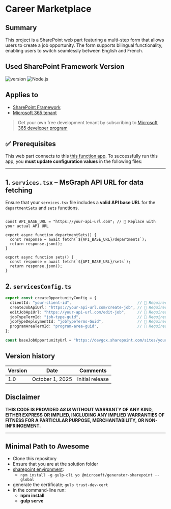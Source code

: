 # Career Marketplace

## Summary

This project is a SharePoint web part featuring a multi-step form that allows users to create a job opportunity. The form supports bilingual functionality, enabling users to switch seamlessly between English and French.

## Used SharePoint Framework Version

![version](https://img.shields.io/badge/version-1.21.1-green.svg)
![Node.js](https://img.shields.io/badge/Node.js-v122+-green.svg)

## Applies to

- [SharePoint Framework](https://aka.ms/spfx)
- [Microsoft 365 tenant](https://docs.microsoft.com/en-us/sharepoint/dev/spfx/set-up-your-developer-tenant)

> Get your own free development tenant by subscribing to [Microsoft 365 developer program](http://aka.ms/o365devprogram)

## ✅ Prerequisites
This web part connects to this [this function app](https://github.com/gcxchange-gcechange/appsvc-function-dev-cm-listmgmt-dotnet001).
To successfully run this app, you **must update configuration values** in the following files:

---

## 1. `services.tsx` –  MsGraph API URL for data fetching

Ensure that your `services.tsx` file includes a **valid API base URL** for the `departmentSets` and `sets` functions.

```tsx

const API_BASE_URL = "https://your-api-url.com"; // 🔁 Replace with your actual API URL

export async function departmentSets() {
  const response = await fetch(`${API_BASE_URL}/departments`);
  return response.json();
}

export async function sets() {
  const response = await fetch(`${API_BASE_URL}/sets`);
  return response.json();
}
```
## 2. `servicesConfig.ts` 
```ts
export const createOpportunityConfig = {
  clientId: "your-client-id",                             // 🔁 Required
  createJobApiUrl: "https://your-api-url.com/create-job", // 🔁 Required
  editJobApiUrl: "https://your-api-url.com/edit-job",     // 🔁 Required
  jobTypeTermId: "job-type-guid",                         // 🔁 Required
  jobTypeDeploymentId: "jobTypeTerms-Guid",               // 🔁 Required
  programAreaTermId: "program-area-guid",                 // 🔁 Required
};

const baseJobOpportunityUrl = "https://devgcx.sharepoint.com/sites/your-site.aspx?"; // 🔁 Required
```

## Version history

| Version | Date             | Comments        |
| ------- | ---------------- | --------------- |
| 1.0     | October 1, 2025  | Initial release |


## Disclaimer

**THIS CODE IS PROVIDED _AS IS_ WITHOUT WARRANTY OF ANY KIND, EITHER EXPRESS OR IMPLIED, INCLUDING ANY IMPLIED WARRANTIES OF FITNESS FOR A PARTICULAR PURPOSE, MERCHANTABILITY, OR NON-INFRINGEMENT.**

---

## Minimal Path to Awesome

- Clone this repository
- Ensure that you are at the solution folder
- [sharepoint environment](https://learn.microsoft.com/en-us/sharepoint/dev/spfx/set-up-your-development-environment):
  - `npm install -g gulp-cli yo @microsoft/generator-sharepoint --global`
- generate the certificate; `gulp trust-dev-cert`
- in the command-line run:
  - **npm install**
  - **gulp serve**


